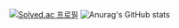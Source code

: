 [![Solved.ac
프로필](http://mazassumnida.wtf/api/v2/generate_badge?boj=quswjdgns26)](https://solved.ac/니닉네임)
![Anurag's GitHub stats](https://github-readme-stats.vercel.app/api?username=quswjdgns399&show_icons=true&theme=dark)

